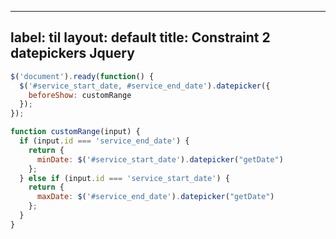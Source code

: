 
---
label: til
layout: default
title: Constraint 2 datepickers Jquery
---
```js
$('document').ready(function() {
  $('#service_start_date, #service_end_date').datepicker({
    beforeShow: customRange
  });
});

function customRange(input) {
  if (input.id === 'service_end_date') {
    return {
      minDate: $('#service_start_date').datepicker("getDate")
    };
  } else if (input.id === 'service_start_date') {
    return {
      maxDate: $('#service_end_date').datepicker("getDate")
    };
  }
}
```

